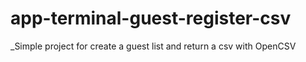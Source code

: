 # app-terminal-guest-register-csv
_Simple project for create a guest list and return a csv with OpenCSV
